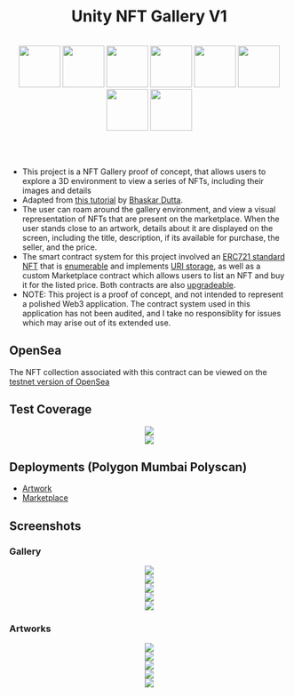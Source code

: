 <div align="center"><h1>Unity NFT Gallery V1</h1></div>
</br>
<div align="center">
  <a href="https://unity.com/"><img src="./READMEContent/StackLogos/Unity.png" width="75" height="75"></a>
  <a href="https://learn.microsoft.com/en-us/dotnet/csharp/tour-of-csharp/"><img src="./READMEContent/StackLogos/CSharp.png" width="75" height="75"></a>
  <a href="https://nethereum.com/"><img src="./READMEContent/StackLogos/Nethereum.png" width="75" height="75"></a>
  <a href="https://docs.soliditylang.org/en/v0.8.17/"><img src="./READMEContent/StackLogos/Solidity.png" width="75" height="75"></a>
  <a href="https://www.openzeppelin.com/"><img src="./READMEContent/StackLogos/OpenZeppelin.png" width="75" height="75"></a>
  <a href="https://hardhat.org/"><img src="./READMEContent/StackLogos/Hardhat.png" width="75" height="75"></a>
  <a href="https://polygon.technology/"><img src="./READMEContent/StackLogos/Polygon.png" width="75" height="75"></a>
  <a href="https://www.typescriptlang.org/"><img src="./READMEContent/StackLogos/Typescript.png" width="75" height="75"></a>
</div>

<br></br>
- This project is a NFT Gallery proof of concept, that allows users to explore a 3D environment to view a series of NFTs, including their images and details
- Adapted from [this tutorial](https://learn.figment.io/tutorials/building-a-3d-art-gallery-using-unity3d-and-nethereum) by [Bhaskar Dutta](https://github.com/BhaskarDutta2209).
- The user can roam around the gallery environment, and view a visual representation of NFTs that are present on the marketplace. When the user stands close to an artwork, details about it are displayed on the screen, including the title, description, if its available for purchase, the seller, and the price.
- The smart contract system for this project involved an [ERC721 standard NFT](https://ethereum.org/en/developers/docs/standards/tokens/erc-721/) that is [enumerable](https://docs.openzeppelin.com/contracts/3.x/api/token/erc721#IERC721Enumerable) and implements [URI storage](https://docs.openzeppelin.com/contracts/4.x/api/token/erc721#ERC721URIStorage), as well as a custom Marketplace contract which allows users to list an NFT and buy it for the listed price. Both contracts are also [upgradeable](https://docs.openzeppelin.com/contracts/4.x/upgradeable). 
- NOTE: This project is a proof of concept, and not intended to represent a polished Web3 application. The contract system used in this application has not been audited, and I take no responsiblity for issues which may arise out of its extended use.

## OpenSea
The NFT collection associated with this contract can be viewed on the [testnet version of OpenSea](https://testnets.opensea.io/collection/unity-nft-gallery-collection)

## Test Coverage
<div align="center"><img src="./READMEContent/TestCoverage/AllTests.PNG" /></div>
<div align="center"><img src="./READMEContent/TestCoverage/Coverage.PNG" /></div>

## Deployments (Polygon Mumbai Polyscan)
- [Artwork](https://mumbai.polygonscan.com/address/0x71327218f2753D67680D3735C9C3D9379E8d1109#code)
- [Marketplace](https://mumbai.polygonscan.com/address/0xAe6c254ab47F360dD9Aeb6cf59de98065Dfb492E#code)

## Screenshots

### Gallery
<div align="center"><img src="./READMEContent/Gallery/IntroRoom.PNG" /></div>
<div align="center"><img src="./READMEContent/Gallery/Shot1.PNG" /></div>
<div align="center"><img src="./READMEContent/Gallery/Shot2.PNG" /></div>
<div align="center"><img src="./READMEContent/Gallery/Shot3.PNG" /></div>
<div align="center"><img src="./READMEContent/Gallery/Shot4.PNG" /></div>

### Artworks
<div align="center"><img src="./READMEContent/Gallery/Artwork1.PNG" /></div>
<div align="center"><img src="./READMEContent/Gallery/Artwork2.PNG" /></div>
<div align="center"><img src="./READMEContent/Gallery/Artwork3.PNG" /></div>
<div align="center"><img src="./READMEContent/Gallery/Artwork4.PNG" /></div>
<div align="center"><img src="./READMEContent/Gallery/Artwork5.PNG" /></div>
